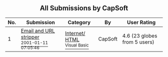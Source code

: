 ﻿<div align="center">

## All Submissions by CapSoft

</div>

No.  | Submission | Category | By   | User Rating
---- | ---------- | -------- | ---- | -----------
1 | [Email and URL stripper<br /><sup>2001-01-11 07:05:46</sup>](https://github.com/Planet-Source-Code/capsoft-email-and-url-stripper__1-14341) | [Internet/ HTML<br /><sup>Visual Basic</sup>](../ByCategory/internet-html__1-34.md) | CapSoft | 4.6 (23 globes from 5 users)
